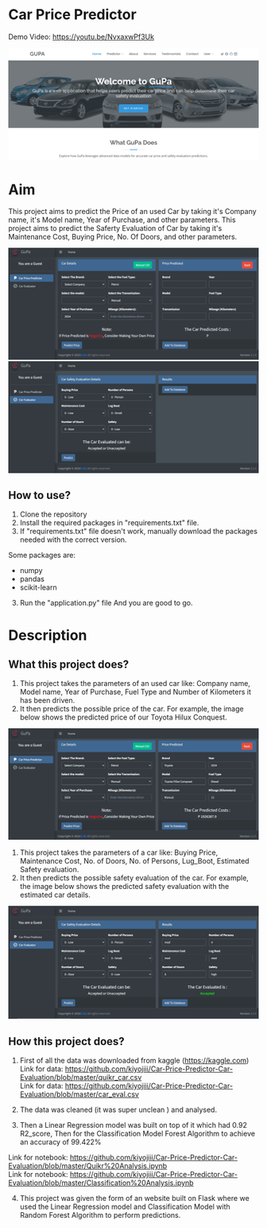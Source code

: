 # Car Price Predictor

Demo Video: https://youtu.be/NvxaxwPf3Uk

<img src="https://github.com/kiyojiii/Car-Price-Predictor-Car-Evaluation/blob/main/demo.png">


# Aim

This project aims to predict the Price of an used Car by taking it's Company name, it's Model name, Year of Purchase, and other parameters.
This project aims to predict the Saferty Evaluation of Car by taking it's Maintenance Cost, Buying Price, No. Of Doors, and other parameters.

<img src="https://github.com/kiyojiii/Car-Price-Predictor-Car-Evaluation/blob/master/predict.png">
<img src="https://github.com/kiyojiii/Car-Price-Predictor-Car-Evaluation/blob/master/evaluation.png">

## How to use?

1. Clone the repository
2. Install the required packages in "requirements.txt" file.
3. If "requirements.txt" file doesn't work, manually download the packages needed with the correct version.

Some packages are:
 - numpy 
 - pandas 
 - scikit-learn

3. Run the "application.py" file
And you are good to go. 

# Description

## What this project does?

1. This project takes the parameters of an used car like: Company name, Model name, Year of Purchase, Fuel Type and Number of Kilometers it has been driven.
2. It then predicts the possible price of the car. For example, the image below shows the predicted price of our Toyota Hilux Conquest. 

<img src="https://github.com/kiyojiii/Car-Price-Predictor-Car-Evaluation/blob/master/predicted.png">

1. This project takes the parameters of a car like: Buying Price, Maintenance Cost, No. of Doors, No. of Persons, Lug_Boot, Estimated Safety evaluation.
2. It then predicts the possible safety evaluation of the car. For example, the image below shows the predicted safety evaluation with the estimated car details. 

<img src="https://github.com/kiyojiii/Car-Price-Predictor-Car-Evaluation/blob/master/evaluated.png">

## How this project does?

1. First of all the data was downloaded from kaggle (https://kaggle.com) 
Link for data: https://github.com/kiyojiii/Car-Price-Predictor-Car-Evaluation/blob/master/quikr_car.csv <br>
Link for data: https://github.com/kiyojiii/Car-Price-Predictor-Car-Evaluation/blob/master/car_eval.csv

2. The data was cleaned (it was super unclean ) and analysed.

3. Then a Linear Regression model was built on top of it which had 0.92 R2_score, Then for the Classification Model Forest Algorithm to achieve an accuracy of 99.422%

Link for notebook: https://github.com/kiyojiii/Car-Price-Predictor-Car-Evaluation/blob/master/Quikr%20Analysis.ipynb <br>
Link for notebook: https://github.com/kiyojiii/Car-Price-Predictor-Car-Evaluation/blob/master/Classification%20Analysis.ipynb

4. This project was given the form of an website built on Flask where we used the Linear Regression model and Classification Model with Random Forest Algorithm to perform predictions.

